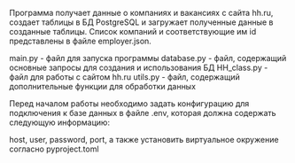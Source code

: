 Программа получает данные о компаниях и вакансиях с сайта hh.ru, создает таблицы в БД PostgreSQL и загружает полученные данные в созданные таблицы.
Список компаний и соответствующие им id представлены в файле employer.json.

main.py - файл для запуска программы 
database.py - файл, содержащий основные запросы для создания и использования БД 
HH_class.py - файл для работы с сайтом hh.ru 
utils.py - файл, содержащий дополнительные функции для обработки данных

Перед началом работы необходимо задать конфигурацию для подключения к базе данных в файле .env, которая должна содержать следующую информацию:

host, user, password, port, а также установить виртуальное окружение согласно pyproject.toml
